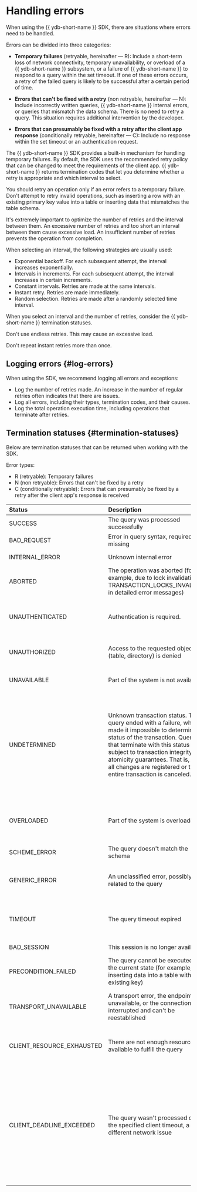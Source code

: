 # Handling errors

When using the {{ ydb-short-name }} SDK, there are situations where errors need to be handled.

Errors can be divided into three categories:

* **Temporary failures** (retryable, hereinafter — R): Include a short-term loss of network connectivity, temporary unavailability, or overload of a {{ ydb-short-name }} subsystem, or a failure of {{ ydb-short-name }} to respond to a query within the set timeout. If one of these errors occurs, a retry of the failed query is likely to be successful after a certain period of time.

* **Errors that can't be fixed with a retry** (non retryable, hereinafter — N): Include incorrectly written queries, {{ ydb-short-name }} internal errors, or queries that mismatch the data schema. There is no need to retry a query. This situation requires additional intervention by the developer.

* **Errors that can presumably be fixed with a retry after the client app response** (conditionally retryable, hereinafter — C): Include no response within the set timeout or an authentication request.

The {{ ydb-short-name }} SDK provides a built-in mechanism for handling temporary failures. By default, the SDK uses the recommended retry policy that can be changed to meet the requirements of the client app. {{ ydb-short-name }} returns termination codes that let you determine whether a retry is appropriate and which interval to select.

You should retry an operation only if an error refers to a temporary failure. Don't attempt to retry invalid operations, such as inserting a row with an existing primary key value into a table or inserting data that mismatches the table schema.

It's extremely important to optimize the number of retries and the interval between them. An excessive number of retries and too short an interval between them cause excessive load. An insufficient number of retries prevents the operation from completion.

When selecting an interval, the following strategies are usually used:

* Exponential backoff. For each subsequent attempt, the interval increases exponentially.
* Intervals in increments. For each subsequent attempt, the interval increases in certain increments.
* Constant intervals. Retries are made at the same intervals.
* Instant retry. Retries are made immediately.
* Random selection. Retries are made after a randomly selected time interval.

When you select an interval and the number of retries, consider the {{ ydb-short-name }} termination statuses.

Don't use endless retries. This may cause an excessive load.

Don't repeat instant retries more than once.

## Logging errors {#log-errors}

When using the SDK, we recommend logging all errors and exceptions:

* Log the number of retries made. An increase in the number of regular retries often indicates that there are issues.
* Log all errors, including their types, termination codes, and their causes.
* Log the total operation execution time, including operations that terminate after retries.

## Termination statuses {#termination-statuses}

Below are termination statuses that can be returned when working with the SDK.

Error types:

* R (retryable): Temporary failures
* N (non retryable): Errors that can't be fixed by a retry
* C (conditionally retryable): Errors that can presumably be fixed by a retry after the client app's response is received

| Status | Description | Response | Type |
| :--- | :--- | :--- | :---: |
| SUCCESS | The query was processed successfully | Continue execution |  |
| BAD_REQUEST | Error in query syntax, required fields missing | Check the query | N |
| INTERNAL_ERROR | Unknown internal error | Contact the developers | N |
| ABORTED | The operation was aborted (for example, due to lock invalidation, TRANSACTION_LOCKS_INVALIDATE in detailed error messages) | Retry the entire transaction | R |
| UNAUTHENTICATED | Authentication is required. | Check the token in use. If the token is valid, retry the query. | N |
| UNAUTHORIZED | Access to the requested object (table, directory) is denied | Request access from the DB administrator. | N |
| UNAVAILABLE | Part of the system is not available | Retry the last action (query) | R |
| UNDETERMINED | Unknown transaction status. The query ended with a failure, which made it impossible to determine the status of the transaction. Queries that terminate with this status are subject to transaction integrity and atomicity guarantees. That is, either all changes are registered or the entire transaction is canceled. | For idempotent transactions, you can retry the entire transaction after a small delay. Otherwise, the response depends on the application logic. | C |
| OVERLOADED | Part of the system is overloaded | Retry the last action (query), reduce the rate of queries | R |
| SCHEME_ERROR | The query doesn't match the schema | Fix the query or schema | N |
| GENERIC_ERROR | An unclassified error, possibly related to the query | See the detailed error message and contact the developers | N |
| TIMEOUT | The query timeout expired | Can be repeated in case of idempotent queries | C |
| BAD_SESSION | This session is no longer available | Re-create a session | N |
| PRECONDITION_FAILED | The query cannot be executed for the current state (for example, inserting data into a table with an existing key) | Fix the state or query and retry | C |
| TRANSPORT_UNAVAILABLE | A transport error, the endpoint is unavailable, or the connection was interrupted and can't be reestablished | Check the endpoint or other network settings | C |
| CLIENT_RESOURCE_EXHAUSTED | There are not enough resources available to fulfill the query | Reduce the rate of queries and check client balancing | R |
| CLIENT_DEADLINE_EXCEEDED | The query wasn't processed during the specified client timeout, a different network issue | Check the correctness of the specified timeout, network access, endpoint, or other network settings, reduce the rate of queries, and optimize them | C |

